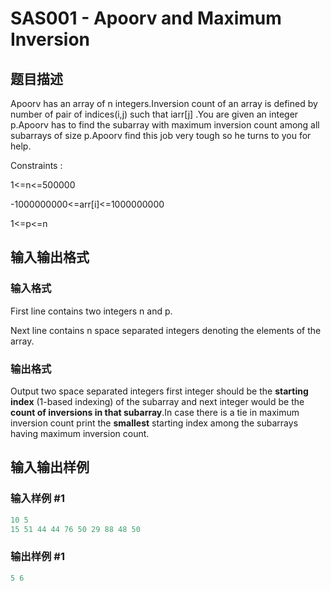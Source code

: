 # SAS001 - Apoorv and Maximum Inversion

## 题目描述

Apoorv has an array of n integers.Inversion count of an array is defined by number of pair of indices(i,j) such that iarr\[j\] .You are given an integer p.Apoorv has to find the subarray with maximum inversion count among all subarrays of size p.Apoorv find this job very tough so he turns to you for help.

Constraints :

1<=n<=500000

-1000000000<=arr\[i\]<=1000000000

1<=p<=n

## 输入输出格式

### 输入格式

First line contains two integers n and p.

Next line contains n space separated integers denoting the elements of the array.

### 输出格式

Output two space separated integers first integer should be the **starting index** (1-based indexing) of the subarray and next integer would be the **count of inversions in that subarray**.In case there is a tie in maximum inversion count print the **smallest** starting index among the subarrays having maximum inversion count.

## 输入输出样例

### 输入样例 #1

```cpp
10 5
15 51 44 44 76 50 29 88 48 50
```


### 输出样例 #1

```cpp
5 6
```


